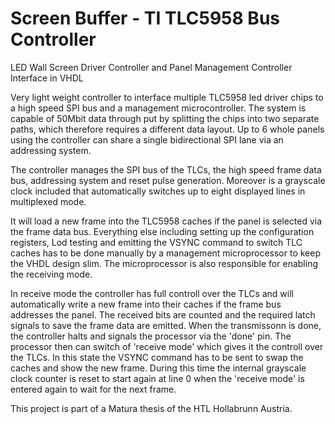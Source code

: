 # Screen Buffer - TI TLC5958 Bus Controller
LED Wall Screen Driver Controller and Panel Management Controller Interface in VHDL

Very light weight controller to interface multiple TLC5958 led driver chips to a high speed SPI bus and a management microcontroller. The system is capable of 50Mbit data through put by splitting the chips into two separate paths, which therefore requires a different data layout. Up to 6 whole panels using the controller can share a single bidirectional SPI lane via an addressing system. 

The controller manages the SPI bus of the TLCs, the high speed frame data bus, addressing system and reset pulse generation. Moreover is a grayscale clock included that automatically switches up to eight displayed lines in multiplexed mode.

It will load a new frame into the TLC5958 caches if the panel is selected via the frame data bus. Everything else including setting up the configuration registers, Lod testing and emitting the VSYNC command to switch TLC caches has to be done manually by a management microprocessor to keep the VHDL design slim. The microprocessor is also responsible for enabling the receiving mode. 

In receive mode the controller has full controll over the TLCs and will automatically write a new frame into their caches if the frame bus addresses the panel. The received bits are counted and the required latch signals to save the frame data are emitted. When the transmissonn is done, the controller halts and signals the processor via the 'done' pin. The processor then can switch of 'receive mode' which gives it the controll over the TLCs. In this state the VSYNC command has to be sent to swap the caches and show the new frame. During this time the internal grayscale clock counter is reset to start again at line 0 when the 'receive mode' is entered again to wait for the next frame.

This project is part of a Matura thesis of the HTL Hollabrunn Austria. 
